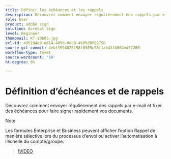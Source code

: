 ```yaml
---
title: Définir les échéances et les rappels
description: Découvrez comment envoyer régulièrement des rappels par e-mail et fixer des échéances pour faire signer rapidement vos documents
role: User
product: adobe sign
solution: Acrobat Sign
level: Beginner
thumbnail: KT-10605.jpg
exl-id: 495184e8-e614-405b-8dd8-4b85d8f82758
source-git-commit: 4ebf9594025f98f0505c58f1ab43fb864ed51206
workflow-type: tm+mt
source-wordcount: '59'
ht-degree: 6%

---
```


# Définition d’échéances et de rappels

Découvrez comment envoyer régulièrement des rappels par e-mail et fixer des échéances pour faire signer rapidement vos documents.

>[!NOTE]
>
>Les formules Enterprise et Business peuvent afficher l’option Rappel de manière sélective lors du processus d’envoi ou activer l’automatisation à l’échelle du compte/groupe.

>[!VIDEO](https://video.tv.adobe.com/v/3411445quality=12&learn=on&hidetitle=true)
